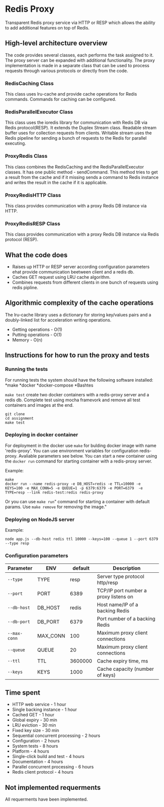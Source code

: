 # Redis Proxy

Transparent Redis proxy service via HTTP or RESP which allows the ability to add additional features on top of Redis.

## High-level architecture overview

The code provides several classes, each performs the task assigned to it. The proxy server can be expanded with additional functionality. The proxy implementation is made in a separate class that can be used to process requests through various protocols or directly from the code.

### RedisCaching Class

This class uses lru-cache and provide cache operations for Redis commands. Commands for caching can be configured.

### RedisParallelExecutor Class

This class uses the ioredis library for communication with Redis DB via Redis protocol(RESP). It extends the Duplex Stream class. Readable stream buffer uses for collection requests from clients. Writable stream uses the Redis pipeline for sending a bunch of requests to the Redis for parallel executing.

### ProxyRedis Class

This class combines the RedisCaching and the RedisParallelExecutor classes. It has one public method - sendCommand. 
This method tries to get a result from the cache and if it missing sends a command to Redis instance and writes the result in the cache if it is applicable.

### ProxyRedisHTTP Class

This class provides communication with a proxy Redis DB instance via HTTP. 

### ProxyRedisRESP Class

This class provides communication with a proxy Redis DB instance via Redis protocol (RESP). 

## What the code does

* Raises up HTTP or RESP server according configuration parameters еhat provide communication beetween client and a redis db.
* Caches GET request using LRU cache algorithm.
* Combines requests from different clients in one bunch of requests using redis pipline.

## Algorithmic complexity of the cache operations

The lru-cache library uses a dictionary for storing key/values pairs and a doubly-linked list for acceleration writing operations.

* Getting operations - O(1)
* Putting operations - O(1)
* Memory - O(n)

## Instructions for how to run the proxy and tests

### Running the tests

For running tests the system should have the following software installed:
*make
*docker
*docker-compose
*Bashtes

`make test` create two docker containers with a redis-proxy server and a redis db.
Complete test using mocha framevork and remove all test containers and images at the end.

```
git clone
cd assignment
make test
```

### Deploying in docker container

For deployment in the docker use `make` for bulding docker image with name 'redis-proxy'.
You can use environment variables for configuration redis-proxy. Avaliable parameters see below.
You can start a new container using the `docker run` command for starting container with a redis-proxy server.

Example:
```
make
docker run --name redis-proxy -e DB_HOST=redis -e TTL=10000 -e KEYS=100 -e MAX_CONN=5 -e QUEUE=1 -p 6379:6379 -e PORT=6379  -e TYPE=resp --link redis-test:redis redis-proxy
```

Or you can use `make run`" command for starting a container with default params.
Use `make remove` for removing the image."

### Deploying on NodeJS server

Example:
```
node app.js --db-host redis ttl 10000 --keys=100 --queue 1 --port 6379 --type resp
```

### Configuration parameters

| Parameter  | ENV | default | Description |
| --- | --- | --- | --- |
| `--type` | TYPE | resp | Server type protocol http/resp |
| `--port` | PORT | 6389 | TCP/IP port number a proxy listens on |
| `--db-host` | DB_HOST | redis | Host name/IP of a backing Redis |
| `--db-port` | DB_PORT | 6379 | Port number of a backing Redis |
| `--max-conn` | MAX_CONN | 100 | Maximum proxy client connections |
| `--queue` | QUEUE | 20 | Maximum proxy client connections |
| `--ttl` | TTL | 3600000 | Cache expiry time, ms |
| `--keys` | KEYS | 1000 | Cache capacity (number of keys) |

## Time spent

* HTTP web service - 1 hour
* Single backing instance - 1 hour
* Cached GET - 1 hour
* Global expiry - 30 min
* LRU eviction - 30 min
* Fixed key size - 30 min
* Sequential concurrent processing - 2 hours
* Configuration - 2 hours
* System tests - 8 hours
* Platform - 4 hours
* Single-click build and test - 4 hours
* Documentation - 4 hours
* Parallel concurrent processing - 6 hours
* Redis client protocol - 4 hours

## Not implemented requerments

All requerments have been implemented.